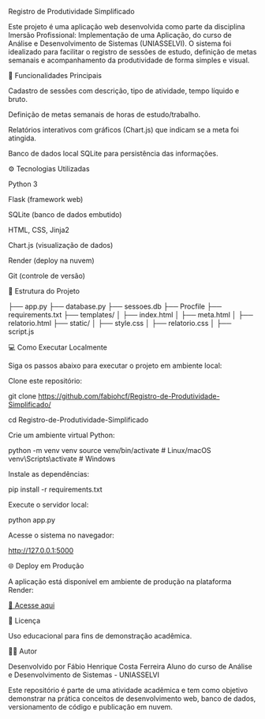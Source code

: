Registro de Produtividade Simplificado

Este projeto é uma aplicação web desenvolvida como parte da disciplina Imersão Profissional: Implementação de uma Aplicação, do curso de Análise e Desenvolvimento de Sistemas (UNIASSELVI). O sistema foi idealizado para facilitar o registro de sessões de estudo, definição de metas semanais e acompanhamento da produtividade de forma simples e visual.

🚀 Funcionalidades Principais

Cadastro de sessões com descrição, tipo de atividade, tempo líquido e bruto.

Definição de metas semanais de horas de estudo/trabalho.

Relatórios interativos com gráficos (Chart.js) que indicam se a meta foi atingida.

Banco de dados local SQLite para persistência das informações.

⚙️ Tecnologias Utilizadas

Python 3

Flask (framework web)

SQLite (banco de dados embutido)

HTML, CSS, Jinja2

Chart.js (visualização de dados)

Render (deploy na nuvem)

Git (controle de versão)

📂 Estrutura do Projeto

├── app.py
├── database.py
├── sessoes.db
├── Procfile
├── requirements.txt
├── templates/
│   ├── index.html
│   ├── meta.html
│   ├── relatorio.html
├── static/
│   ├── style.css
│   ├── relatorio.css
│   ├── script.js

💻 Como Executar Localmente

Siga os passos abaixo para executar o projeto em ambiente local:

Clone este repositório:

git clone https://github.com/fabiohcf/Registro-de-Produtividade-Simplificado/

cd Registro-de-Produtividade-Simplificado

Crie um ambiente virtual Python:

python -m venv venv
source venv/bin/activate  # Linux/macOS
venv\Scripts\activate    # Windows

Instale as dependências:

pip install -r requirements.txt

Execute o servidor local:

python app.py

Acesse o sistema no navegador:

http://127.0.0.1:5000

🌐 Deploy em Produção

A aplicação está disponível em ambiente de produção na plataforma Render:

[🔗 Acesse aqui](https://registro-de-produtividade-simplificado.onrender.com/)

📄 Licença

Uso educacional para fins de demonstração acadêmica.

👨‍💻 Autor

Desenvolvido por Fábio Henrique Costa Ferreira
Aluno do curso de Análise e Desenvolvimento de Sistemas - UNIASSELVI

Este repositório é parte de uma atividade acadêmica e tem como objetivo demonstrar na prática conceitos de desenvolvimento web, banco de dados, versionamento de código e publicação em nuvem.
